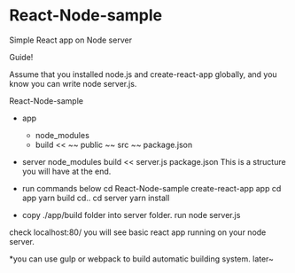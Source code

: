 # React-Node-sample
Simple React app on Node server

Guide!

Assume that you installed node.js and create-react-app globally, and you know you can write node server.js.

React-Node-sample

- app
  - node_modules
  - build <<
    ~~
  public
    ~~
  src
    ~~
  package.json

- server
  node_modules
  build <<
  server.js
  package.json
This is a  structure you will have at the end.

- run commands below
cd React-Node-sample
create-react-app app
cd app
yarn build
cd..
cd server
yarn install

- copy ./app/build folder into server folder.
run node server.js

check localhost:80/
you will see basic react app running on your node server.

*you can use gulp or webpack to build automatic building system. later~

